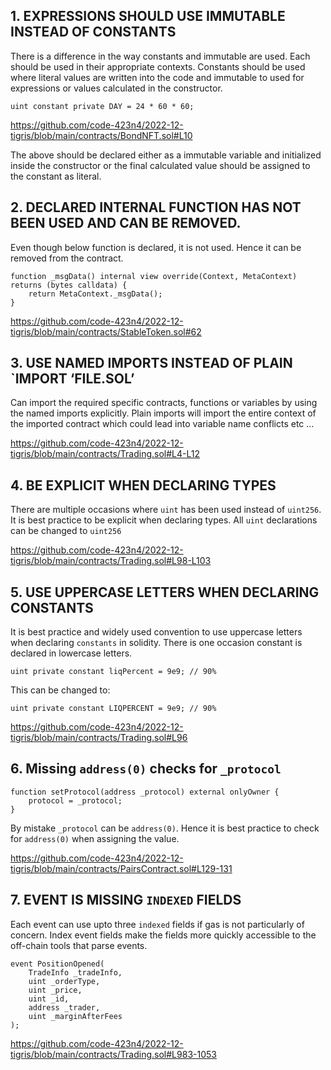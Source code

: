## 1. EXPRESSIONS SHOULD USE IMMUTABLE INSTEAD OF CONSTANTS

There is a difference in the way constants and immutable are used. Each should be used in their appropriate contexts. Constants should be used where literal values are written into the code and immutable to used for expressions or values calculated in the constructor. 

    uint constant private DAY = 24 * 60 * 60;

https://github.com/code-423n4/2022-12-tigris/blob/main/contracts/BondNFT.sol#L10

The above should be declared either as a immutable variable and initialized inside the constructor or the final calculated value should be assigned to the constant as literal. 

## 2. DECLARED INTERNAL FUNCTION HAS NOT BEEN USED AND CAN BE REMOVED.

Even though below function is declared, it is not used. Hence it can be removed from the contract.

    function _msgData() internal view override(Context, MetaContext) returns (bytes calldata) {
        return MetaContext._msgData();
    }

https://github.com/code-423n4/2022-12-tigris/blob/main/contracts/StableToken.sol#62

## 3. USE NAMED IMPORTS INSTEAD OF PLAIN `IMPORT ‘FILE.SOL’

Can import the required specific contracts, functions or variables by using the named imports explicitly. Plain imports will import the entire context of the imported contract which could lead into variable name conflicts etc ...

https://github.com/code-423n4/2022-12-tigris/blob/main/contracts/Trading.sol#L4-L12

## 4. BE EXPLICIT WHEN DECLARING TYPES 

There are multiple occasions where `uint` has been used instead of `uint256`. It is best practice to be explicit when declaring types. All `uint` declarations can be changed to `uint256`

https://github.com/code-423n4/2022-12-tigris/blob/main/contracts/Trading.sol#L98-L103

## 5. USE UPPERCASE LETTERS WHEN DECLARING CONSTANTS

It is best practice and widely used convention to use uppercase letters when declaring `constants` in solidity.
There is one occasion constant is declared in lowercase letters.

    uint private constant liqPercent = 9e9; // 90%

This can be changed to:

    uint private constant LIQPERCENT = 9e9; // 90%

https://github.com/code-423n4/2022-12-tigris/blob/main/contracts/Trading.sol#L96

## 6. Missing `address(0)` checks for `_protocol`

    function setProtocol(address _protocol) external onlyOwner {
        protocol = _protocol;
    }

By mistake `_protocol` can be `address(0)`. Hence it is best practice to check for `address(0)` when assigning the value. 

https://github.com/code-423n4/2022-12-tigris/blob/main/contracts/PairsContract.sol#L129-131

## 7. EVENT IS MISSING `INDEXED` FIELDS

Each event can use upto three `indexed` fields if gas is not particularly of concern. Index event fields make the fields more quickly accessible to the off-chain tools that parse events.

    event PositionOpened(
        TradeInfo _tradeInfo,
        uint _orderType,
        uint _price,
        uint _id,
        address _trader,
        uint _marginAfterFees
    );

https://github.com/code-423n4/2022-12-tigris/blob/main/contracts/Trading.sol#L983-1053
